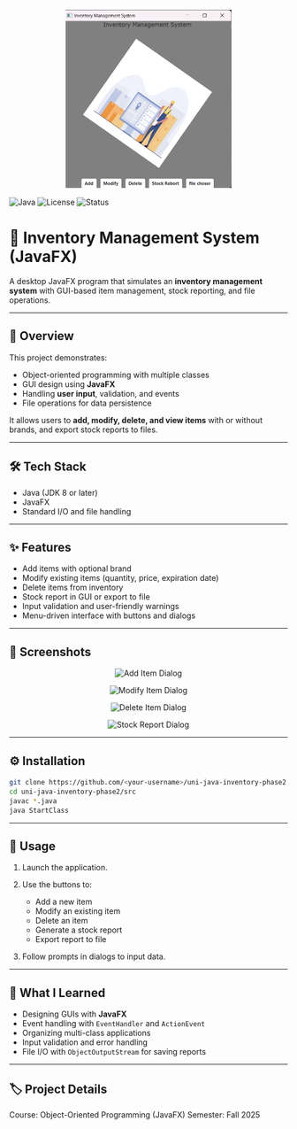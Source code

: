 
<p align="center">
  <img src="https://github.com/abdallahabed/uni-java-inventory-phase2/blob/main/images/inventoryManagement.png" alt="Project Banner" width="300"/>
</p>

![Java](https://img.shields.io/badge/language-Java-blue)
![License](https://img.shields.io/badge/license-MIT-green)
![Status](https://img.shields.io/badge/status-Completed-brightgreen)

# 🚀 Inventory Management System (JavaFX)

A desktop JavaFX program that simulates an **inventory management system** with GUI-based item management, stock reporting, and file operations.

---

## 🧠 Overview
This project demonstrates:

- Object-oriented programming with multiple classes  
- GUI design using **JavaFX**  
- Handling **user input**, validation, and events  
- File operations for data persistence  

It allows users to **add, modify, delete, and view items** with or without brands, and export stock reports to files.

---

## 🛠️ Tech Stack
- Java (JDK 8 or later)  
- JavaFX  
- Standard I/O and file handling  

---

## ✨ Features
- Add items with optional brand  
- Modify existing items (quantity, price, expiration date)  
- Delete items from inventory  
- Stock report in GUI or export to file  
- Input validation and user-friendly warnings  
- Menu-driven interface with buttons and dialogs  

---

## 📸 Screenshots
<p align="center">
  <img src="images/addItemDialog.jpg" alt="Add Item Dialog" width="400"/>
</p>

<p align="center">
  <img src="images/modifyItemDialog.jpg" alt="Modify Item Dialog" width="400"/>
</p>

<p align="center">
  <img src="images/deleteItemDialog.jpg" alt="Delete Item Dialog" width="400"/>
</p>

<p align="center">
  <img src="images/stockReportDialog.jpg" alt="Stock Report Dialog" width="400"/>
</p>

---

## ⚙️ Installation
```bash
git clone https://github.com/<your-username>/uni-java-inventory-phase2.git
cd uni-java-inventory-phase2/src
javac *.java
java StartClass
````

---

## 🧪 Usage

1. Launch the application.
2. Use the buttons to:

   * Add a new item
   * Modify an existing item
   * Delete an item
   * Generate a stock report
   * Export report to file
3. Follow prompts in dialogs to input data.

---

## 🧩 What I Learned

* Designing GUIs with **JavaFX**
* Event handling with `EventHandler` and `ActionEvent`
* Organizing multi-class applications
* Input validation and error handling
* File I/O with `ObjectOutputStream` for saving reports

---

## 🏷️ Project Details

Course: Object-Oriented Programming (JavaFX)
Semester: Fall 2025

```

```
